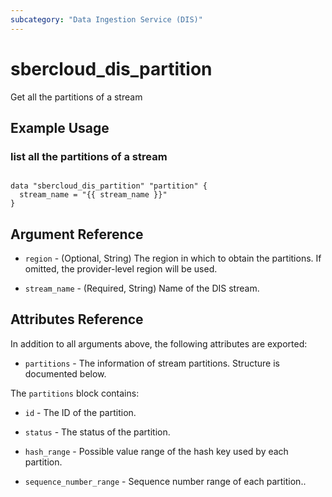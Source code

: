 ```yaml
---
subcategory: "Data Ingestion Service (DIS)"
---
```


# sbercloud\_dis\_partition

Get all the partitions of a stream

## Example Usage

### list all the partitions of a stream

```hcl

data "sbercloud_dis_partition" "partition" {
  stream_name = "{{ stream_name }}"
}
```

## Argument Reference

* `region` - (Optional, String) The region in which to obtain the partitions. If omitted, the provider-level region will be used.

* `stream_name` - (Required, String) Name of the DIS stream.

## Attributes Reference

In addition to all arguments above, the following attributes are exported:

* `partitions` - The information of stream partitions. Structure is documented below.

The `partitions` block contains:

* `id` -  The ID of the partition.

* `status` - The status of the partition.

* `hash_range` - Possible value range of the hash key used by each partition.

* `sequence_number_range` - Sequence number range of each partition..
